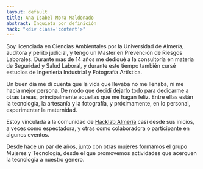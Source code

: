 ```yaml
---
layout: default
title: Ana Isabel Mora Maldonado
abstract: Inquieta por definición
hack: "<div class='content'>"
---
```


Soy licenciada en Ciencias Ambientales por la Universidad de Almería, auditora y perito judicial, y tengo un Master en Prevención de Riesgos Laborales. Durante mas de 14 años me dediqué a la consultoría en materia de Seguridad y Salud Laboral, y durante este tiempo también cursé estudios de Ingeniería Industrial y Fotografía Artística.

Un buen día me di cuenta que la vida que llevaba no me llenaba, ni me hacia mejor persona. De modo que decidí dejarlo todo para dedicarme a otras tareas, principalmente aquellas que me hagan feliz. Entre ellas están la tecnología, la artesanía y la fotografía, y próximamente, en lo personal, experimentar la maternidad.

Estoy vinculada a la comunidad de [Hacklab Almería](http://hacklabalmeria.net/) casi desde sus inicios, a veces como espectadora, y otras como colaboradora o participante en algunos eventos.

Desde hace un par de años, junto con otras mujeres formamos el grupo Mujeres y Tecnología, desde el que promovemos actividades que acerquen la tecnología a nuestro genero.

